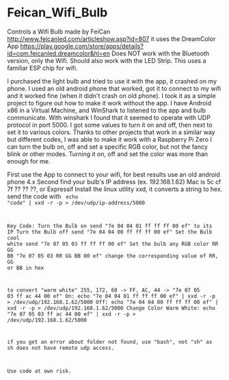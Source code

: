 # Feican_Wifi_Bulb
Controls a Wifi Bulb made by FeiCan http://www.feicanled.com/articleshow.asp?id=807
it uses the DreamColor App https://play.google.com/store/apps/details?id=com.feicanled.dreamcolor&hl=en
Does NOT work with the Bluetooth version, only the Wifi.  Should also work with the LED Strip.
This uses a familiar ESP chip for wifi.

I purchased the light bulb and tried to use it with the app, it crashed on my phone.  I used an old android phone that worked, got it to connect to my wifi and it worked fine (when it didn't crash on old phone). I took it as a simple project to figure out how to make it work without the app.  I have Android x86 in a Virtual Machine, and WinShark to listened to the app and bulb communicate.
With winshark I found that it seemed to operate with UDP protocol in port 5000.
I got some values to turn it on and off, then next to set it to various colors.
Thanks to other projects that work in a similar way but different codes, I was able to make it work with a Raspberry Pi Zero
I can turn the bulb on, off and set a specific RGB color, but not the fancy blink or other modes.  Turning it on, off and set the color was more than enough for me.

First use the App to connect to your wifi, for best results use an old android phone 4.x 
Second find your bulb's IP address (ex. 192.168.1.62) Mac is 5c cf 7f ?? ?? ??, or Expressif 
Install the linux utility xxd, it converts a string to hex.
send the code with
<code>
echo "code" | xxd -r -p > /dev/udp/ip-address/5000

Key Code:
Turn the Bulb on send "7e 04 04 01 ff ff ff 00 ef" to its IP
Turn the Bulb off send "7e 04 04 00 ff ff ff 00 ef"
Set the Bulb cool white send "7e 07 05 03 ff ff ff 00 ef"
Set the bulb any RGB color
             RR GG BB
"7e 07 05 03 RR GG BB 00 ef"
change the corresponding value of RR, GG or BB in hex

to convert "warm white" 255, 172, 68 -> FF, AC, 44 -> "7e 07 05 03 ff ac 44 00 ef"
On:
	echo "7e 04 04 01 ff ff ff 00 ef" | xxd -r -p > /dev/udp/192.168.1.62/5000
Off:
	echo "7e 04 04 00 ff ff ff 00 ef" | xxd -r -p > /dev/udp/192.168.1.62/5000
Change Color Warm White:
	echo "7e 07 05 03 ff ac 44 00 ef" | xxd -r -p > /dev/udp/192.168.1.62/5000

if you get an error about folder not found, use "bash", not "sh" as sh does not have remote udp access.

Use code at own risk.
</code>